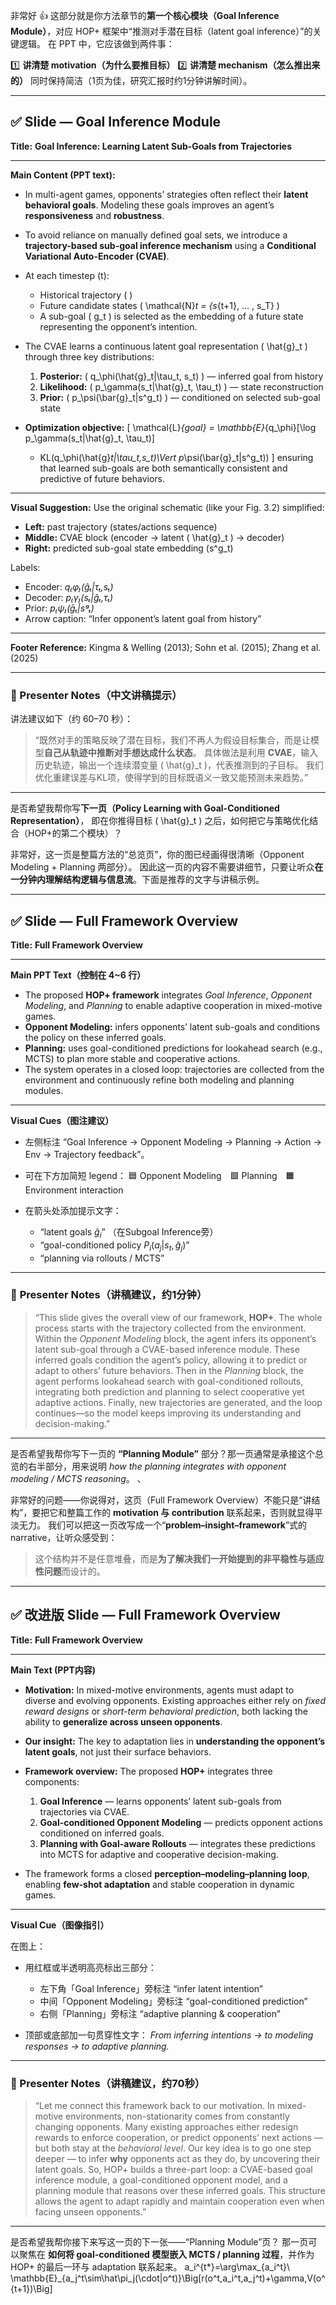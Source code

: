 非常好 👍 这部分就是你方法章节的**第一个核心模块（Goal Inference Module）**，对应 HOP+ 框架中“推测对手潜在目标（latent goal inference）”的关键逻辑。
在 PPT 中，它应该做到两件事：

1️⃣ **讲清楚 motivation（为什么要推目标）**
2️⃣ **讲清楚 mechanism（怎么推出来的）**
同时保持简洁（1页为佳，研究汇报时约1分钟讲解时间）。

---

## ✅ **Slide — Goal Inference Module**

**Title:**
**Goal Inference: Learning Latent Sub-Goals from Trajectories**

---

**Main Content (PPT text):**

* In multi-agent games, opponents’ strategies often reflect their **latent behavioral goals**.
  Modeling these goals improves an agent’s **responsiveness** and **robustness**.

* To avoid reliance on manually defined goal sets,
  we introduce a **trajectory-based sub-goal inference mechanism** using a
  **Conditional Variational Auto-Encoder (CVAE)**.

* At each timestep (t):

  * Historical trajectory (  )
  * Future candidate states ( \mathcal{N}*t = {s*{t+1}, … , s_T} )
  * A sub-goal ( g_t ) is selected as the embedding of a future state representing the opponent’s intention.

* The CVAE learns a continuous latent goal representation ( \hat{g}_t ) through three key distributions:

  1. **Posterior:** ( q_\phi(\hat{g}_t|\tau_t, s_t) ) — inferred goal from history
  2. **Likelihood:** ( p_\gamma(s_t|\hat{g}_t, \tau_t) ) — state reconstruction
  3. **Prior:** ( p_\psi(\bar{g}_t|s^g_t) ) — conditioned on selected sub-goal state

* **Optimization objective:**
  [
  \mathcal{L}*{goal} =
  \mathbb{E}*{q_\phi}[\log p_\gamma(s_t|\hat{g}_t, \tau_t)]

  * KL(q_\phi(\hat{g}*t|\tau_t,s_t)\Vert p*\psi(\bar{g}_t|s^g_t))
    ]
    ensuring that learned sub-goals are both semantically consistent and predictive of future behaviors.

---

**Visual Suggestion:**
Use the original schematic (like your Fig. 3.2) simplified:

* **Left:** past trajectory (states/actions sequence)
* **Middle:** CVAE block (encoder → latent ( \hat{g}_t ) → decoder)
* **Right:** predicted sub-goal state embedding (s^g_t)

Labels:

* Encoder: *q₍φ₎(ĝₜ|τₜ,sₜ)*
* Decoder: *p₍γ₎(sₜ|ĝₜ,τₜ)*
* Prior: *p₍ψ₎(ḡₜ|sᵍₜ)*
* Arrow caption: “Infer opponent’s latent goal from history”

---

**Footer Reference:**
Kingma & Welling (2013); Sohn et al. (2015); Zhang et al. (2025)

---

### 💬 Presenter Notes（中文讲稿提示）

讲法建议如下（约 60–70 秒）：

> “既然对手的策略反映了潜在目标，我们不再人为假设目标集合，而是让模型**自己从轨迹中推断对手想达成什么状态**。
> 具体做法是利用 **CVAE**，输入历史轨迹，输出一个连续潜变量 ( \hat{g}_t )，代表推测到的子目标。
> 我们优化重建误差与KL项，使得学到的目标既语义一致又能预测未来趋势。”

---

是否希望我帮你写**下一页（Policy Learning with Goal-Conditioned Representation）**，
即在你推得目标 ( \hat{g}_t ) 之后，如何把它与策略优化结合（HOP+的第二个模块）？





非常好，这一页是整篇方法的“总览页”，你的图已经画得很清晰（Opponent Modeling + Planning 两部分）。
因此这一页的内容不需要讲细节，只要让听众**在一分钟内理解结构逻辑与信息流**。下面是推荐的文字与讲稿示例。

---

## ✅ **Slide — Full Framework Overview**

**Title:**
**Full Framework Overview**

---

**Main PPT Text（控制在 4~6 行）**

* The proposed **HOP+ framework** integrates *Goal Inference*, *Opponent Modeling*, and *Planning* to enable adaptive cooperation in mixed-motive games.
* **Opponent Modeling:** infers opponents’ latent sub-goals and conditions the policy on these inferred goals.
* **Planning:** uses goal-conditioned predictions for lookahead search (e.g., MCTS) to plan more stable and cooperative actions.
* The system operates in a closed loop: trajectories are collected from the environment and continuously refine both modeling and planning modules.

---

**Visual Cues（图注建议）**

* 左侧标注 “Goal Inference → Opponent Modeling → Planning → Action → Env → Trajectory feedback”。
* 可在下方加简短 legend：
  🟦 Opponent Modeling 🟩 Planning 🟧 Environment interaction
* 在箭头处添加提示文字：

  * “latent goals $\hat{g}_i$” （在Subgoal Inference旁）
  * “goal-conditioned policy $P_i(a_j|s_t, \hat{g}_j)$”
  * “planning via rollouts / MCTS”

---

### 💬 **Presenter Notes（讲稿建议，约1分钟）**

> “This slide gives the overall view of our framework, **HOP+**.
> The whole process starts with the trajectory collected from the environment.
> Within the *Opponent Modeling* block, the agent infers its opponent’s latent sub-goal through a CVAE-based inference module.
> These inferred goals condition the agent’s policy, allowing it to predict or adapt to others’ future behaviors.
> Then in the *Planning* block, the agent performs lookahead search with goal-conditioned rollouts, integrating both prediction and planning to select cooperative yet adaptive actions.
> Finally, new trajectories are generated, and the loop continues—so the model keeps improving its understanding and decision-making.”

---

是否希望我帮你写下一页的 **“Planning Module”** 部分？那一页通常是承接这个总览的右半部分，用来说明 *how the planning integrates with opponent modeling / MCTS reasoning*。
、

非常好的问题——你说得对，这页（Full Framework Overview）不能只是“讲结构”，要把它和整篇工作的 **motivation 与 contribution** 联系起来，否则就显得平淡无力。
我们可以把这一页改写成一个“**problem–insight–framework**”式的 narrative，让听众感受到：

> 这个结构并不是任意堆叠，而是**为了解决我们一开始提到的非平稳性与适应性问题**而设计的。

---

## ✅ **改进版 Slide — Full Framework Overview**

**Title:**
**Full Framework Overview**

---

**Main Text (PPT内容)**

* **Motivation:**
  In mixed-motive environments, agents must adapt to diverse and evolving opponents.
  Existing approaches either rely on *fixed reward designs* or *short-term behavioral prediction*,
  both lacking the ability to **generalize across unseen opponents**.

* **Our insight:**
  The key to adaptation lies in **understanding the opponent’s latent goals**,
  not just their surface behaviors.

* **Framework overview:**
  The proposed **HOP+** integrates three components:

  1. **Goal Inference** — learns opponents’ latent sub-goals from trajectories via CVAE.
  2. **Goal-conditioned Opponent Modeling** — predicts opponent actions conditioned on inferred goals.
  3. **Planning with Goal-aware Rollouts** — integrates these predictions into MCTS for adaptive and cooperative decision-making.

* The framework forms a closed **perception–modeling–planning loop**,
  enabling **few-shot adaptation** and stable cooperation in dynamic games.

---

**Visual Cue（图像指引）**

在图上：

* 用红框或半透明高亮标出三部分：

  * 左下角「Goal Inference」旁标注 “infer latent intention”
  * 中间「Opponent Modeling」旁标注 “goal-conditioned prediction”
  * 右侧「Planning」旁标注 “adaptive planning & cooperation”
* 顶部或底部加一句贯穿性文字：
  *From inferring intentions → to modeling responses → to adaptive planning.*

---

### 💬 Presenter Notes（讲稿建议，约70秒）

> “Let me connect this framework back to our motivation.
> In mixed-motive environments, non-stationarity comes from constantly changing opponents.
> Many existing approaches either redesign rewards to enforce cooperation, or predict opponents’ next actions —
> but both stay at the *behavioral level*.
> Our key idea is to go one step deeper — to infer **why** opponents act as they do, by uncovering their latent goals.
> So, HOP+ builds a three-part loop:
> a CVAE-based goal inference module,
> a goal-conditioned opponent model,
> and a planning module that reasons over these inferred goals.
> This structure allows the agent to adapt rapidly and maintain cooperation even when facing unseen opponents.”

---

是否希望我帮你接下来写这一页的下一张——“Planning Module”页？
那一页可以聚焦在 **如何将 goal-conditioned 模型嵌入 MCTS / planning 过程**，并作为 HOP+ 的最后一环与 adaptation 联系起来。
a_i^{t*}=\arg\max_{a_i^t}\ \mathbb{E}_{a_j^t\sim\hat\pi_j(\cdot|o^t)}\Big[r(o^t,a_i^t,a_j^t)+\gamma\,V(o^{t+1})\Big]